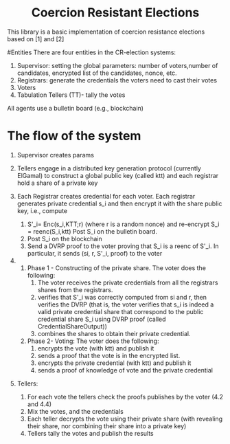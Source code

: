 <h1 align="center">Coercion Resistant Elections</h1>

This library is a basic implementation of coercion resistance elections based on [1] and [2]

#Entities
There are four entities in the CR-election systems:
1. Supervisor: setting the global parameters: number of voters,number of candidates, encrypted list of the candidates, nonce, etc. 
2. Registrars: generate the credentials the voters need to cast their votes
3. Voters
4. Tabulation Tellers (TT)- tally the votes

All agents use a bulletin board (e.g., blockchain)

# The flow of the system
1. Supervisor creates params
2. Tellers engage in a distributed key generation protocol (currently ElGamal) to construct a global public key (called ktt) and each registrar hold a share of a private key
3. Each Registrar creates credential for each voter. Each registrar generates private credential s_i and then encrypt it with the share public key, i.e., compute 
    1. S'_i= Enc(s_i,KTT;r) (where r is a random nonce) and re-encrypt S_i = reenc(S_i,ktt) Post S_i on the bulletin board. 
    2. Post S_i on the blockchain
      3. Send a DVRP proof to the voter proving that S_i is a reenc of S'_i. In particular, it sends (si, r, S'_i, proof) to the voter
4. 1. Phase 1 - Constructing of the private share.   The voter does the following:
         1. The voter receives the private credentials from all the registrars shares from the registrars. 
      2. verifies that S'_i was  correctly computed from si and r, then verifies the DVRP (that is, the voter verifies that s_i is indeed a valid private credential share that correspond to the public credential share S_i using DVRP proof (called CredentialShareOutput))
      3. combines the shares to obtain their private credential. 
   2. Phase 2- Voting:  The voter does the following:
      1. encrypts the vote (with ktt) and publish it
       2. sends a proof that the vote is in the encrypted list.
       3. encrypts the private credential (with ktt) and publish it   
       4. sends a proof of knowledge of vote and the private credential
   
5. Tellers:
      1. For each vote the tellers check the proofs publishes by the voter (4.2 and 4.4)
     2. Mix the votes, and the credentials
     3. Each teller decrypts the vote using their private share (with revealing their share, nor combining their share into a private key)
     3. Tellers tally the votes and publish the results
